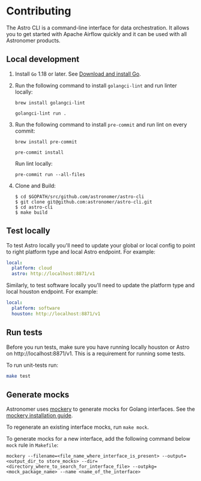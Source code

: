 # Contributing

The Astro CLI is a command-line interface for data orchestration. It allows you to get started with Apache Airflow quickly and it can be used with all Astronomer products.

## Local development

1. Install `Go` 1.18 or later. See [Download and install Go](https://go.dev/doc/install).

2. Run the following command to install `golangci-lint` and run linter locally:

    ```brew install golangci-lint```

    ```golangci-lint run .```

3. Run the following command to install `pre-commit` and run lint on every commit:

    ```brew install pre-commit```

    ```pre-commit install```

    Run lint locally:

    ```pre-commit run --all-files```

4. Clone and Build:

    ```
    $ cd $GOPATH/src/github.com/astronomer/astro-cli
    $ git clone git@github.com:astronomer/astro-cli.git
    $ cd astro-cli
    $ make build
    ```

## Test locally

To test Astro locally you'll need to update your global or local config to point to right platform type and local Astro endpoint. For example:

```yaml
local:
  platform: cloud
  astro: http://localhost:8871/v1
```

Similarly, to test software locally you'll need to update the platform type and local houston endpoint. For example:

```yaml
local:
  platform: software
  houston: http://localhost:8871/v1
```

## Run tests

Before you run tests, make sure you have running locally houston or Astro on http://localhost:8871/v1. This is a requirement for running some tests.

To run unit-tests run:

```bash
make test
```

## Generate mocks

Astronomer uses [mockery](https://github.com/vektra/mockery) to generate mocks for Golang interfaces. See the [mockery installation guide](https://github.com/vektra/mockery#installation).

To regenerate an existing interface mocks, run `make mock`.

To generate mocks for a new interface, add the following command below `mock` rule in `Makefile`:

`mockery --filename=<file_name_where_interface_is_present> --output=<output_dir_to store_mocks> --dir=<directory_where_to_search_for_interface_file> --outpkg=<mock_package_name> --name <name_of_the_interface>`
